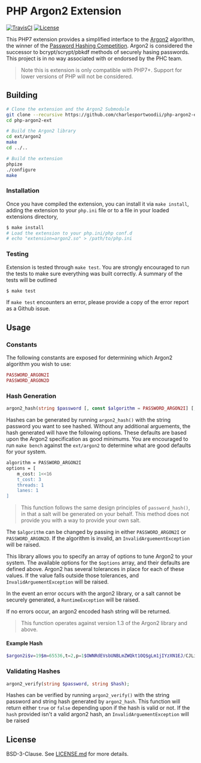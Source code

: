 # PHP Argon2 Extension

[![TravisCI](https://img.shields.io/travis/charlesportwoodii/php-argon2-ext.svg?style=flat-square "TravisCI")](https://travis-ci.org/charlesportwoodii//php-argon2-ext)
[![License](https://img.shields.io/badge/license-BSD-orange.svg?style=flat-square "License")](https://github.com/charlesportwoodii//php-argon2-ext/blob/master/LICENSE.md)


This PHP7 extension provides a simplified interface to the [Argon2](https://github.com/P-H-C/phc-winner-argon2) algorithm, the winner of the [Password Hashing Competition](https://password-hashing.net/). Argon2 is considered the successor to bcrypt/scrypt/pbkdf methods of securely hasing passwords. This project is in no way associated with or endorsed by the PHC team.

> Note this is extension is only compatible with PHP7+. Support for lower versions of PHP will not be considered.

## Building

```bash
# Clone the extension and the Argon2 Submodule
git clone --recursive https://github.com/charlesportwoodii/php-argon2-ext
cd php-argon2-ext

# Build the Argon2 library
cd ext/argon2
make
cd ../..

# Build the extension
phpize
./configure
make
```

### Installation

Once you have compiled the extension, you can install it via `make install`, adding the extension to your `php.ini` file or to a file in your loaded extensions directory, 

```bash
$ make install
# Load the extension to your php.ini/php conf.d
# echo "extension=argon2.so" > /path/to/php.ini
```

### Testing

Extension is tested through `make test`. You are strongly encouraged to run the tests to make sure everything was built correctly. A summary of the tests will be outlined

```bash
$ make test
```

If `make test` encounters an error, please provide a copy of the error report as a Github issue.

## Usage

### Constants

The following constants are exposed for determining which Argon2 algorithm you wish to use:

```php
PASSWORD_ARGON2I
PASSWORD_ARGON2D
```

### Hash Generation

```php
argon2_hash(string $password [, const $algorithm = PASSWORD_ARGON2I] [, array $options ]);
```

Hashes can be generated by running `argon2_hash()` with the string password you want to see hashed. Without any additional arguements, the hash generated will have the following options. These defaults are based upon the Argon2 specification as good minimums. You are encouraged to run `make bench` against the `ext/argon2` to determine what are good defaults for your system.

```bash
algorithm = PASSWORD_ARGON2I
options = [
    m_cost: 1<<16
    t_cost: 3
    threads: 1
    lanes: 1
]
```

> This function follows the same design principles of `password_hash()`, in that a salt will be generated on your behalf. This method does not provide you with a way to provide your own salt.


The `$algorithm` can be changed by passing in either `PASSWORD_ARGON2I` or `PASSWORD_ARGON2D`. If the algorithm is invalid, an `InvalidArguementException` will be raised.

This library allows you to specify an array of options to tune Argon2 to your system. The available options for the `$options` array, and their defaults are defined above. Argon2 has several tolerances in place for each of these values. If the value falls outside those tolerances, and `InvalidArguementException` will be raised.

In the event an error occurs with the argon2 library, or a salt cannot be securely generated, a `RuntimeException` will be raised.

If no errors occur, an argon2 encoded hash string will be returned.

> This function operates against version 1.3 of the Argon2 library and above.

#### Example Hash
```php
$argon2i$v=19$m=65536,t=2,p=1$OWNRdEVsbUNBLmZWQkt1OQ$gLm1jIYzXN1EJ/CJLi/O/NpZQwYcL/LDL7IYkdf8CYs nd
```

### Validating Hashes
```php
argon2_verify(string $password, string $hash);
```

Hashes can be verified by running `argon2_verify()` with the string password and string hash generated by `argon2_hash`. This function will return either `true` or `false` depending upon if the hash is valid or not. If the `hash` provided isn't a valid argon2 hash, an `InvalidArguementException` will be raised

## License

BSD-3-Clause. See [LICENSE.md](LICENSE.md) for more details.
